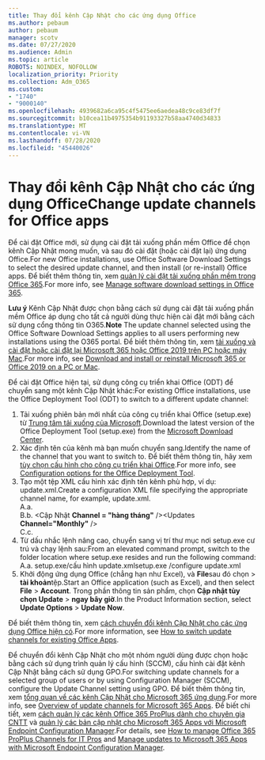 ```yaml
---
title: Thay đổi kênh Cập Nhật cho các ứng dụng Office
ms.author: pebaum
author: pebaum
manager: scotv
ms.date: 07/27/2020
ms.audience: Admin
ms.topic: article
ROBOTS: NOINDEX, NOFOLLOW
localization_priority: Priority
ms.collection: Adm_O365
ms.custom:
- "1740"
- "9000140"
ms.openlocfilehash: 4939682a6ca95c4f5475ee6aedea48c9ce83df7f
ms.sourcegitcommit: b10cea11b4975354b91193327b58aa4740d34833
ms.translationtype: MT
ms.contentlocale: vi-VN
ms.lasthandoff: 07/28/2020
ms.locfileid: "45440026"
---
```

# <a name="change-update-channels-for-office-apps"></a><span data-ttu-id="3dbad-102">Thay đổi kênh Cập Nhật cho các ứng dụng Office</span><span class="sxs-lookup"><span data-stu-id="3dbad-102">Change update channels for Office apps</span></span>

<span data-ttu-id="3dbad-103">Để cài đặt Office mới, sử dụng cài đặt tải xuống phần mềm Office để chọn kênh Cập Nhật mong muốn, và sau đó cài đặt (hoặc cài đặt lại) ứng dụng Office.</span><span class="sxs-lookup"><span data-stu-id="3dbad-103">For new Office installations, use Office Software Download Settings to select the desired update channel, and then install (or re-install) Office apps.</span></span> <span data-ttu-id="3dbad-104">Để biết thêm thông tin, xem [quản lý cài đặt tải xuống phần mềm trong Office 365](https://docs.microsoft.com/deployoffice/manage-software-download-settings-office-365).</span><span class="sxs-lookup"><span data-stu-id="3dbad-104">For more info, see [Manage software download settings in Office 365](https://docs.microsoft.com/deployoffice/manage-software-download-settings-office-365).</span></span> 

<span data-ttu-id="3dbad-105">**Lưu ý** Kênh Cập Nhật được chọn bằng cách sử dụng cài đặt tải xuống phần mềm Office áp dụng cho tất cả người dùng thực hiện cài đặt mới bằng cách sử dụng cổng thông tin O365.</span><span class="sxs-lookup"><span data-stu-id="3dbad-105">**Note** The update channel selected using the Office Software Download Settings applies to all users performing new installations using the O365 portal.</span></span> <span data-ttu-id="3dbad-106">Để biết thêm thông tin, xem [tải xuống và cài đặt hoặc cài đặt lại Microsoft 365 hoặc Office 2019 trên PC hoặc máy Mac](https://support.microsoft.com/office/download-and-install-or-reinstall-microsoft-365-or-office-2019-on-a-pc-or-mac-4414eaaf-0478-48be-9c42-23adc4716658).</span><span class="sxs-lookup"><span data-stu-id="3dbad-106">For more info, see [Download and install or reinstall Microsoft 365 or Office 2019 on a PC or Mac](https://support.microsoft.com/office/download-and-install-or-reinstall-microsoft-365-or-office-2019-on-a-pc-or-mac-4414eaaf-0478-48be-9c42-23adc4716658).</span></span>   

<span data-ttu-id="3dbad-107">Để cài đặt Office hiện tại, sử dụng công cụ triển khai Office (ODT) để chuyển sang một kênh Cập Nhật khác:</span><span class="sxs-lookup"><span data-stu-id="3dbad-107">For existing Office installations, use the Office Deployment Tool (ODT) to switch to a different update channel:</span></span>  

1. <span data-ttu-id="3dbad-108">Tải xuống phiên bản mới nhất của công cụ triển khai Office (setup.exe) từ [Trung tâm tải xuống của Microsoft](https://go.microsoft.com/fwlink/p/?LinkID=626065).</span><span class="sxs-lookup"><span data-stu-id="3dbad-108">Download the latest version of the Office Deployment Tool (setup.exe) from the [Microsoft Download Center](https://go.microsoft.com/fwlink/p/?LinkID=626065).</span></span>
2. <span data-ttu-id="3dbad-109">Xác định tên của kênh mà bạn muốn chuyển sang.</span><span class="sxs-lookup"><span data-stu-id="3dbad-109">Identify the name of the channel that you want to switch to.</span></span> <span data-ttu-id="3dbad-110">Để biết thêm thông tin, hãy xem [tùy chọn cấu hình cho công cụ triển khai Office](https://docs.microsoft.com/DeployOffice/configuration-options-for-the-office-2016-deployment-tool#channel-attribute-part-of-add-element).</span><span class="sxs-lookup"><span data-stu-id="3dbad-110">For more info, see [Configuration options for the Office Deployment Tool](https://docs.microsoft.com/DeployOffice/configuration-options-for-the-office-2016-deployment-tool#channel-attribute-part-of-add-element).</span></span>
3. <span data-ttu-id="3dbad-111">Tạo một tệp XML cấu hình xác định tên kênh phù hợp, ví dụ: update.xml.</span><span class="sxs-lookup"><span data-stu-id="3dbad-111">Create a configuration XML file specifying the appropriate channel name, for example, update.xml.</span></span>  
    <span data-ttu-id="3dbad-112">A.</span><span class="sxs-lookup"><span data-stu-id="3dbad-112">a.</span></span> <Configuration>  
    <span data-ttu-id="3dbad-113">B.</span><span class="sxs-lookup"><span data-stu-id="3dbad-113">b.</span></span> <span data-ttu-id="3dbad-114"><Cập Nhật **Channel = "hàng tháng"** /></span><span class="sxs-lookup"><span data-stu-id="3dbad-114"><Updates **Channel="Monthly"** /></span></span>  
    <span data-ttu-id="3dbad-115">C.</span><span class="sxs-lookup"><span data-stu-id="3dbad-115">c.</span></span> </Configuration>
4. <span data-ttu-id="3dbad-116">Từ dấu nhắc lệnh nâng cao, chuyển sang vị trí thư mục nơi setup.exe cư trú và chạy lệnh sau:</span><span class="sxs-lookup"><span data-stu-id="3dbad-116">From an elevated command prompt, switch to the folder location where setup.exe resides and run the following command:</span></span>  
    <span data-ttu-id="3dbad-117">A.</span><span class="sxs-lookup"><span data-stu-id="3dbad-117">a.</span></span> <span data-ttu-id="3dbad-118">setup.exe/cấu hình update.xml</span><span class="sxs-lookup"><span data-stu-id="3dbad-118">setup.exe /configure update.xml</span></span>
5. <span data-ttu-id="3dbad-119">Khởi động ứng dụng Office (chẳng hạn như Excel), và **File**sau đó chọn  >  **tài khoản**tệp.</span><span class="sxs-lookup"><span data-stu-id="3dbad-119">Start an Office application (such as Excel), and then select **File** > **Account**.</span></span> <span data-ttu-id="3dbad-120">Trong phần thông tin sản phẩm, chọn **Cập nhật tùy chọn Update**  >  **ngay bây giờ**.</span><span class="sxs-lookup"><span data-stu-id="3dbad-120">In the Product Information section, select **Update Options** > **Update Now**.</span></span>

<span data-ttu-id="3dbad-121">Để biết thêm thông tin, xem [cách chuyển đổi kênh Cập Nhật cho các ứng dụng Office hiện có](https://support.microsoft.com/help/3185078/how-to-switch-from-semi-annual-channel-to-monthly-channel).</span><span class="sxs-lookup"><span data-stu-id="3dbad-121">For more information, see [How to switch update channels for existing Office Apps](https://support.microsoft.com/help/3185078/how-to-switch-from-semi-annual-channel-to-monthly-channel).</span></span> 

<span data-ttu-id="3dbad-122">Để chuyển đổi kênh Cập Nhật cho một nhóm người dùng được chọn hoặc bằng cách sử dụng trình quản lý cấu hình (SCCM), cấu hình cài đặt kênh Cập Nhật bằng cách sử dụng GPO.</span><span class="sxs-lookup"><span data-stu-id="3dbad-122">For switching update channels for a selected group of users or by using Configuration Manager (SCCM), configure the Update Channel setting using GPO.</span></span> <span data-ttu-id="3dbad-123">Để biết thêm thông tin, xem [tổng quan về các kênh Cập Nhật cho Microsoft 365 ứng dụng](https://docs.microsoft.com/deployoffice/overview-update-channels#group-policy).</span><span class="sxs-lookup"><span data-stu-id="3dbad-123">For more info, see [Overview of update channels for Microsoft 365 Apps](https://docs.microsoft.com/deployoffice/overview-update-channels#group-policy).</span></span> <span data-ttu-id="3dbad-124">Để biết chi tiết, xem [cách quản lý các kênh Office 365 ProPlus dành cho chuyên gia CNTT](https://techcommunity.microsoft.com/t5/office-365-blog/how-to-manage-office-365-proplus-channels-for-it-pros/ba-p/795813) và [quản lý các bản cập nhật cho Microsoft 365 Apps với Microsoft Endpoint Configuration Manager](https://docs.microsoft.com/deployoffice/manage-microsoft-365-apps-updates-configuration-manager).</span><span class="sxs-lookup"><span data-stu-id="3dbad-124">For details, see [How to manage Office 365 ProPlus Channels for IT Pros](https://techcommunity.microsoft.com/t5/office-365-blog/how-to-manage-office-365-proplus-channels-for-it-pros/ba-p/795813) and [Manage updates to Microsoft 365 Apps with Microsoft Endpoint Configuration Manager](https://docs.microsoft.com/deployoffice/manage-microsoft-365-apps-updates-configuration-manager).</span></span>